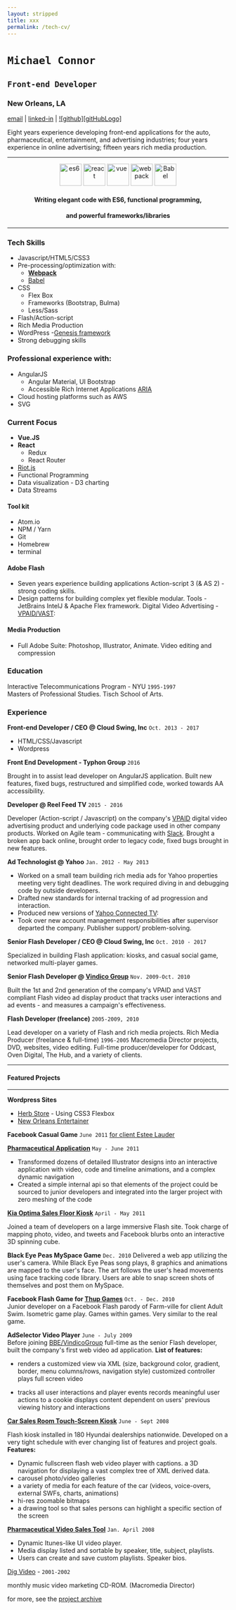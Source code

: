 ```yaml
---
layout: stripped
title: xxx
permalink: /tech-cv/
---
```

# `Michael Connor`
## `Front-end Developer`

### New Orleans, LA

[email][contact] | [linked-in][linkedinURL] | [![github][gitHubLogo]][github-link]

Eight years experience developing front-end applications for the auto, pharmaceutical, entertainment, and advertising industries; four years experience in online advertising; fifteen years rich media production.

---


<center><img src="../images/e6.png" width="50" alt="es6" title="es6">  <img src="../images/react2.png" width="50" alt="react">  <img src="../images/vue-logo.png" width="50" title="vue.js" alt="vue">  <img src="../images/webpack.png" width="50" alt="webpack">  <img src="../images/babel.png" width="50" alt="Babel"></center>

#### <center>Writing elegant code with ES6, functional programming,</center>
#### <center>and  powerful frameworks/libraries</center>
---
### Tech Skills
- Javascript/HTML5/CSS3
- Pre-processing/optimization with:
  - **[Webpack][webpack]**
  - [Babel][babel]
- CSS
  - Flex Box
  - Frameworks (Bootstrap, Bulma)
  - Less/Sass
- Flash/Action-script
- Rich Media Production
- WordPress -[Genesis framework][genesis]
- Strong debugging skills


### Professional experience with:
- AngularJS
  - Angular Material, UI Bootstrap
  - Accessible Rich Internet Applications [ARIA][aria]
- Cloud hosting platforms such as AWS
- SVG


### Current Focus

- **Vue.JS**
- **React**
  - Redux
  - React Router
- [Riot.js][riot]
- Functional Programming
- Data visualization - D3 charting
- Data Streams


#### Tool kit
- Atom.io
- NPM / Yarn
- Git
- Homebrew
- terminal

#### Adobe Flash

- Seven years experience building applications Action-script 3 (& AS 2) -  strong coding skills.
- Design patterns for building complex yet flexible modular. Tools - JetBrains IntelJ & Apache Flex framework. Digital Video Advertising - [VPAID/VAST][vpaid]:



#### Media Production
 - Full Adobe Suite: Photoshop, Illustrator, Animate. Video editing and compression


### Education

Interactive Telecommunications Program - NYU `1995-1997`<br>Masters of Professional Studies. Tisch School of Arts.

### Experience


**Front-end Developer / CEO @ Cloud Swing, Inc** `Oct. 2013 - 2017`
- HTML/CSS/Javascript
- Wordpress

**Front End Development - Typhon Group** `2016`

Brought in to assist lead developer on AngularJS application. Built new features, fixed bugs, restructured and simplified code, worked towards AA accessibility.

**Developer @ Reel Feed TV** `2015 - 2016`

Developer (Action-script / Javascript) on the company's [VPAID] digital video advertising product and underlying code package used in other company products. Worked on Agile team - communicating with [Slack][slacksite]. Brought a broken app back online, brought order to legacy code, fixed bugs brought in new features.

**Ad Technologist @ Yahoo** `Jan. 2012 - May 2013`

- Worked on a small team building rich media ads for Yahoo properties meeting very tight deadlines. The work required diving in and debugging code by outside developers.
- Drafted new standards for internal tracking of ad progression and interaction.
- Produced new versions of [Yahoo Connected TV]:
- Took over new account management responsibilities after supervisor departed the company. Publisher support/ problem-solving.

**Senior Flash Developer / CEO @ Cloud Swing, Inc** `Oct. 2010 - 2017`

Specialized in building Flash application: kiosks, and casual social game, networked multi-player games.

**Senior Flash Developer @ [Vindico Group][vindico]** `Nov. 2009-Oct. 2010`

Built the 1st and 2nd generation of the company's VPAID and VAST compliant Flash video ad display product that tracks user interactions and ad events - and measures a campaign's effectiveness.

**Flash Developer (freelance)** `2005-2009, 2010`

Lead developer on a variety of Flash and rich media projects. Rich Media Producer (freelance & full-time) `1996-2005` Macromedia Director projects, DVD, websites, video editing. Full-time producer/developer for Oddcast, Oven Digital, The Hub, and a variety of clients.

___

#### Featured Projects
___

**Wordpress Sites**
- [Herb Store][tikun] - Using CSS3 Flexbox
- [New Orleans Entertainer][doucette]

**Facebook Casual Game** `June 2011` [for client Estee Lauder][1]

**[Pharmaceutical Application][pharmaAppTumblr]** `May - June 2011`

- Transformed dozens of detailed Illustrator designs into an
  interactive application with video, code and timeline animations, and a complex dynamic navigation
- Created a simple internal api so that elements of the project could be sourced to junior developers and integrated into the larger project with zero meshing of the code

**[Kia Optima Sales Floor Kiosk][kia]** `April - May 2011`

Joined a team of developers on a large immersive Flash site. Took charge of mapping photo, video, and tweets and Facebook blurbs onto an interactive 3D spinning cube.

**Black Eye Peas MySpace Game** `Dec. 2010`
Delivered a web app utilizing the user's camera. While Black Eye Peas song plays, 8 graphics and animations are mapped to the user's face. The art follows the user's head movements using face tracking code library. Users are able to snap screen shots of themselves and post them on MySpace.

**Facebook Flash Game for [Thup Games]** `Oct. - Dec. 2010`<br> Junior developer on a Facebook Flash parody of Farm-ville for client Adult Swim. Isometric game play. Games within games. Very similar to the real game.

**AdSelector Video Player** `June - July 2009` <br>Before joining [BBE/VindicoGroup][vindico] full-time as the senior Flash developer, built the company's first web video ad application. **List of features:**

- renders a customized view via XML (size, background color, gradient, border, menu columns/rows, navigation style) customized controller plays full screen video

- tracks all user interactions and player events records meaningful user actions to a cookie displays content dependent on users' previous viewing history and interactions

**[Car Sales Room Touch-Screen Kiosk][hyndai photos]** `June - Sept 2008`

Flash kiosk installed in 180 Hyundai dealerships nationwide. Developed on a very tight schedule with ever changing list of features and project goals. **Features:**

- Dynamic fullscreen flash web video player with captions. a 3D navigation for displaying a vast complex tree of XML derived data.
- carousel photo/video galleries
- a variety of media for each feature of the car (videos, voice-overs, external SWFs, charts, animations)
- hi-res zoomable bitmaps
- a drawing tool so that sales persons can highlight a specific section of the screen

**[Pharmaceutical Video Sales Tool][pharma-app]** `Jan. April 2008`

- Dynamic Itunes-like UI video player.
- Media display listed and sortable by speaker, title, subject, playlists.
- Users can create and save custom playlists. Speaker bios.

[Dig Video][digvideo] - `2001-2002`

monthly music video marketing CD-ROM. (Macromedia Director)


for more, see the [project archive][project-archive]


[1]: http://rocketnumber9.org/sample/esteelauder/ "Estée Lauder"

[linkedinURL]: https://www.linkedin.com/in/michaelgconnor

[hyndai photos]: https://www.flickr.com/photos/rocketnumber9/sets/72157610613514303/show/

[kia]: http://rocketnumber9.org/client/optima/optima.html "Auto App"

[peas]: http://i.imgur.com/44Q9cMXs.jpg
[pharmaapp]: http://i.imgur.com/J7LS14ht.jpg "Pharmaceutical App"

[slack]: http://i.imgur.com/4xxDEUPs.png

[slacksite]: https://slack.com/

[thup games]: http://thup.com/

[vindico]: https://vindico.com/

[vpaid]: https://www.iab.com/guidelines/digital-video-player-ad-interface-definition-vpaid-2-0/

[Yahoo Connected TV]: https://smarttv.yahoo.com/

[zitgame]: http://i.imgur.com/vRHv0Igt.jpg "Face Book Game"

[pharmaAppTumblr]: http://68.media.tumblr.com/tumblr_lnnyjzj10N1qh4spho1_1280.jpg

[project-archive]: http://portfolio.rocketnumber9.org/

[pharma-app]: http://rocketnumber9.org/developer/as3-interactive-video/

[rocket9Dev]: http://rocketnumber9.org/developer/

[eyeblaster-stetchybanner]: http://rocketnumber9.org/client/eyeblaster/stretchableBanner/

[eyeblaster-skyscraper]: http://rocketnumber9.org/client/eyeblaster/stetchableSkyscraper/

[eyeblaster-videomixer]: http://rocketnumber9.org/client/eyeblaster/videomixer/

[digvideo]: http://rocketnumber9.org/client/dig.htm

[contact]: http://rocketnumber9.org/contact/

[github-link]: https://github.com/mconnor

[genesis]: http://www.studiopress.com/faqs/


[gssp]: https://greensock.com/gsap

[brew]: http://brew.sh/

[ng-material]: https://material.angularjs.org

[tikun]: http://www.tikun.stateu.org/

[doucette]: http://chiefdoucette.com/

[githubpic]: ../images/GitHub-Mark-32px.png "Git Hub"

[es6logo]: ../images/es6.svg "ES6"

[vuelogo]: ../images/vue-small.png "Vue.js"
[reactlogo]: ../images/react2.png "React.js"



[uibootstrap]: https://angular-ui.github.io/bootstrap/

[webpack]:http://webpack.github.io/

[babel]:http://babeljs.io/

[vue]:https://vuejs.org/

[pgpkey]:https://twitter.com/cloud_swing/status/842115087632605186

[aurelia]:http://aurelia.io/
[riot]:http://riotjs.com/

[tictactoe]:https://mconnor.github.io/tic-tac-toe/

[aria]:https://developer.mozilla.org/en-US/docs/Web/Accessibility/ARIA
